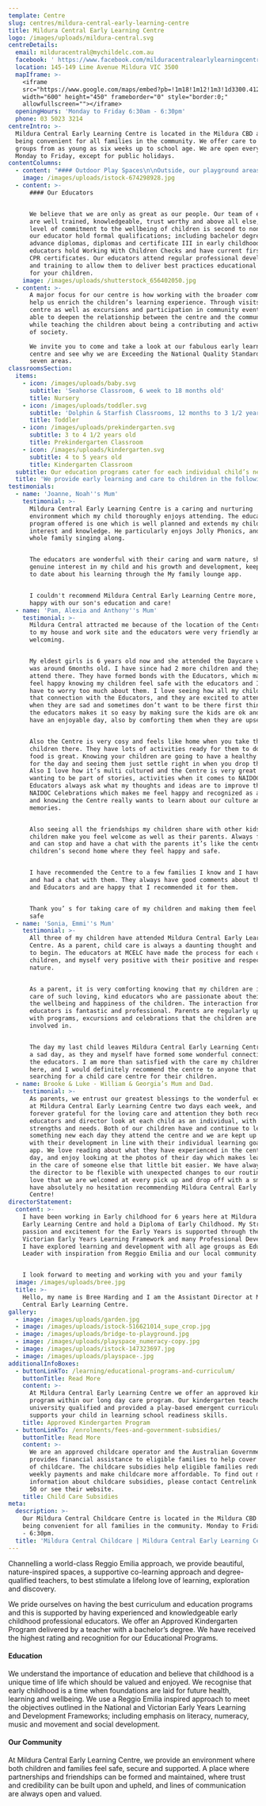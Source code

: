 ```yaml
---
template: Centre
slug: centres/mildura-central-early-learning-centre
title: Mildura Central Early Learning Centre
logo: /images/uploads/mildura-central.svg
centreDetails:
  email: milduracentral@mychildelc.com.au
  facebook: ' https://www.facebook.com/milduracentralearlylearningcentre/'
  location: 145-149 Lime Avenue Mildura VIC 3500
  mapIframe: >-
    <iframe
    src="https://www.google.com/maps/embed?pb=!1m18!1m12!1m3!1d3300.412457827423!2d142.1535346507589!3d-34.18693654297618!2m3!1f0!2f0!3f0!3m2!1i1024!2i768!4f13.1!3m3!1m2!1s0x6ac3037168f046b3%3A0x133b5e4ebe4a3906!2s145%20Lime%20Ave%2C%20Mildura%20VIC%203500%2C%20Australia!5e0!3m2!1sen!2shr!4v1568539475768!5m2!1sen!2shr"
    width="600" height="450" frameborder="0" style="border:0;"
    allowfullscreen=""></iframe>
  openingHours: 'Monday to Friday 6:30am - 6:30pm'
  phone: 03 5023 3214
centreIntro: >-
  Mildura Central Early Learning Centre is located in the Mildura CBD area,
  being convenient for all families in the community. We offer care to all age
  groups from as young as six weeks up to school age. We are open every day from
  Monday to Friday, except for public holidays.
contentColumns:
  - content: "#### Outdoor Play Spaces\n\nOutside, our playground areas are a balance of natural and manmade elements and play surfaces – with sandpits, worm farm, vegetable patch, water tank, mud kitchen, bike path, gardens, a stage, cubbyhouse and lots of shade. We have carefully designed and planned spaces to encourage a stronger understanding of the environment and sustainability – while giving children the scope to explore, play and let their imaginations roam.\L\LOur cook freshly prepares and serves warm meals and snacks on the premises, taking into consideration any special dietary requirements. Our qualified and trained staff implement a developmental program that enhances and challenges each child's individual learning and promotes a safe and happy environment."
    image: /images/uploads/istock-674298928.jpg
  - content: >-
      #### Our Educators


      We believe that we are only as great as our people. Our team of educators
      are well trained, knowledgeable, trust worthy and above all else, their
      level of commitment to the wellbeing of children is second to none. All
      our educator hold formal qualifications; including bachelor degrees,
      advance diplomas, diplomas and certificate III in early childhood. All our
      educators hold Working With Children Checks and have current first aid and
      CPR certificates. Our educators attend regular professional development
      and training to allow them to deliver best practices educational programs
      for your children.
    image: /images/uploads/shutterstock_656402050.jpg
  - content: >-
      A major focus for our centre is how working with the broader community can
      help us enrich the children’s learning experience. Through visits to the
      centre as well as excursions and participation in community events, we are
      able to deepen the relationship between the centre and the community,
      while teaching the children about being a contributing and active member
      of society.

      We invite you to come and take a look at our fabulous early learning
      centre and see why we are Exceeding the National Quality Standard in all
      seven areas.
classroomsSection:
  items:
    - icon: /images/uploads/baby.svg
      subtitle: 'Seahorse Classroom, 6 week to 18 months old'
      title: Nursery
    - icon: /images/uploads/toddler.svg
      subtitle: 'Dolphin & Starfish Classrooms, 12 months to 3 1/2 years old'
      title: Toddler
    - icon: /images/uploads/prekindergarten.svg
      subtitle: 3 to 4 1/2 years old
      title: Prekindergarten Classroom
    - icon: /images/uploads/kindergarten.svg
      subtitle: 4 to 5 years old
      title: Kindergarten Classroom
  subtitle: Our education programs cater for each individual child’s needs.
  title: 'We provide early learning and care to children in the following classrooms:'
testimonials:
  - name: 'Joanne, Noah''s Mum'
    testimonial: >-
      Mildura Central Early Learning Centre is a caring and nurturing
      environment which my child thoroughly enjoys attending. The educational
      program offered is one which is well planned and extends my child's
      interest and knowledge. He particularly enjoys Jolly Phonics, and has the
      whole family singing along.


      The educators are wonderful with their caring and warm nature, showing a
      genuine interest in my child and his growth and development, keeping me up
      to date about his learning through the My family lounge app.


      I couldn't recommend Mildura Central Early Learning Centre more, we are so
      happy with our son's education and care!
  - name: 'Pam, Alexia and Anthony''s Mum'
    testimonial: >-
      Mildura Central attracted me because of the location of the Centre, close
      to my house and work site and the educators were very friendly and
      welcoming.


      My eldest girls is 6 years old now and she attended the Daycare when she
      was around 6months old. I have since had 2 more children and they both
      attend there. They have formed bonds with the Educators, which makes me
      feel happy knowing my children feel safe with the educators and I don’t
      have to worry too much about them. I love seeing how all my children show
      that connection with the Educators, and they are excited to attend. Even
      when they are sad and sometimes don’t want to be there first thing, but
      the educators makes it so easy by making sure the kids are ok and will
      have an enjoyable day, also by comforting them when they are upset.


      Also the Centre is very cosy and feels like home when you take the
      children there. They have lots of activities ready for them to do and the
      food is great. Knowing your children are going to have a healthy nutrition
      for the day and seeing them just settle right in when you drop them off.
      Also I love how it’s multi cultured and the Centre is very great in
      wanting to be part of stories, activities when it comes to NAIDOC day, The
      Educators always ask what my thoughts and ideas are to improve their
      NAIDOC Celebrations which makes me feel happy and recognized as a parent
      and knowing the Centre really wants to learn about our culture and
      memories.


      Also seeing all the friendships my children share with other kids-all the
      children make you feel welcome as well as their parents. Always friendly
      and can stop and have a chat with the parents it’s like the center is my
      children’s second home where they feel happy and safe.


      I have recommended the Centre to a few families I know and I have stopped
      and had a chat with them. They always have good comments about the Centre
      and Educators and are happy that I recommended it for them.


      Thank you’ s for taking care of my children and making them feel happy and
      safe
  - name: 'Sonia, Emmi''s Mum'
    testimonial: >-
      All three of my children have attended Mildura Central Early Learning
      Centre. As a parent, child care is always a daunting thought and process
      to begin. The educators at MCELC have made the process for each of my
      children, and myself very positive with their positive and respectful
      nature. 


      As a parent, it is very comforting knowing that my children are in the
      care of such loving, kind educators who are passionate about their job and
      the wellbeing and happiness of the children. The interaction from the
      educators is fantastic and professional. Parents are regularly updated
      with programs, excursions and celebrations that the children are always
      involved in. 


      The day my last child leaves Mildura Central Early Learning Centre will be
      a sad day, as they and myself have formed some wonderful connections with
      the educators. I am more than satisfied with the care my children receive
      here, and I would definitely recommend the centre to anyone that is
      searching for a child care centre for their children.
  - name: Brooke & Luke - William & Georgia’s Mum and Dad.
    testimonial: >-
      As parents, we entrust our greatest blessings to the wonderful educators
      at Mildura Central Early Learning Centre two days each week, and we are
      forever grateful for the loving care and attention they both receive. The
      educators and director look at each child as an individual, with their own
      strengths and needs. Both of our children have and continue to learn
      something new each day they attend the centre and we are kept up to date
      with their development in line with their individual learning goals via an
      app. We love reading about what they have experienced in the centre each
      day, and enjoy looking at the photos of their day which makes leaving them
      in the care of someone else that little bit easier. We have always found
      the director to be flexible with unexpected changes to our routines and
      love that we are welcomed at every pick up and drop off with a smile. We
      have absolutely no hesitation recommending Mildura Central Early Learning
      Centre!  
directorStatement:
  content: >-
    I have been working in Early childhood for 6 years here at Mildura Central
    Early Learning Centre and hold a Diploma of Early Childhood. My Strong
    passion and excitement for the Early Years is supported through the
    Victorian Early Years Learning Framework and many Professional Developments.
    I have explored learning and development with all age groups as Educational
    Leader with inspiration from Reggio Emilia and our local community. 


    I look forward to meeting and working with you and your family
  image: /images/uploads/bree.jpg
  title: >-
    Hello, my name is Bree Harding and I am the Assistant Director at Mildura
    Central Early Learning Centre.
gallery:
  - image: /images/uploads/garden.jpg
  - image: /images/uploads/istock-516621014_supe_crop.jpg
  - image: /images/uploads/bridge-to-playground.jpg
  - image: /images/uploads/playspace_numeracy-copy.jpg
  - image: /images/uploads/istock-147323697.jpg
  - image: /images/uploads/playspace-.jpg
additionalInfoBoxes:
  - buttonLinkTo: /learning/educational-programs-and-curriculum/
    buttonTitle: Read More
    content: >-
      At Mildura Central Early Learning Centre we offer an approved kindergarten
      program within our long day care program. Our kindergarten teachers are
      university qualified and provided a play-based emergent curriculum that
      supports your child in learning school readiness skills.
    title: Approved Kindergarten Program
  - buttonLinkTo: /enrolments/fees-and-government-subsidies/
    buttonTitle: Read More
    content: >-
      We are an approved childcare operator and the Australian Government
      provides financial assistance to eligible families to help cover the cost
      of childcare. The childcare subsidies help eligible families reduce their
      weekly payments and make childcare more affordable. To find out more
      information about childcare subsidies, please contact Centrelink on 13 61
      50 or see their website. 
    title: Child Care Subsidies
meta:
  description: >-
    Our Mildura Central Childcare Centre is located in the Mildura CBD area,
    being convenient for all families in the community. Monday to Friday 6:30am
    - 6:30pm.
  title: 'Mildura Central Childcare | Mildura Central Early Learning Centre '
---
```

Channelling a world-class Reggio Emilia approach, we provide beautiful, nature-inspired spaces, a supportive co-learning approach and degree-qualified teachers, to best stimulate a lifelong love of learning, exploration and discovery.

We pride ourselves on having the best curriculum and education programs and this is supported by having experienced and knowledgeable early childhood professional educators. We offer an Approved Kindergarten Program delivered by a teacher with a bachelor’s degree. We have received the highest rating and recognition for our Educational Programs.

#### Education

We understand the importance of education and believe that childhood is a unique time of life which should be valued and enjoyed. We recognise that early childhood is a time when foundations are laid for future health, learning and wellbeing. We use a Reggio Emilia inspired approach to meet the objectives outlined in the National and Victorian Early Years Learning and Development Frameworks; including emphasis on literacy, numeracy, music and movement and social development. 

#### Our Community

At Mildura Central Early Learning Centre, we provide an environment where both children and families feel safe, secure and supported. A place where partnerships and friendships can be formed and maintained, where trust and credibility can be built upon and upheld, and lines of communication are always open and valued.
